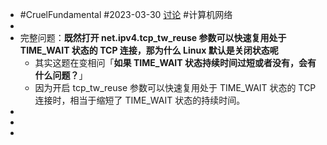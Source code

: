 - #CruelFundamental #2023-03-30 [讨论](https://github.com/CYZH1307/CruelFundamental/tree/main/homework/202303/30) #计算机网络
-
- 完整问题：**既然打开 net.ipv4.tcp_tw_reuse 参数可以快速复用处于 TIME_WAIT 状态的 TCP 连接，那为什么 Linux 默认是关闭状态呢**
	- 其实这题在变相问「**如果 TIME_WAIT 状态持续时间过短或者没有，会有什么问题？**」
	- 因为开启 tcp_tw_reuse 参数可以快速复用处于 TIME_WAIT 状态的 TCP 连接时，相当于缩短了 TIME_WAIT 状态的持续时间。
-
-
-